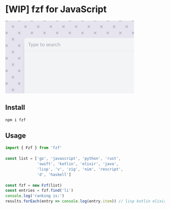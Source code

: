 # [WIP] fzf for JavaScript

<img src="assets/landing.gif" />

## Install

```sh
npm i fzf
```

## Usage

```js
import { Fzf } from 'fzf'

const list = ['go', 'javascript', 'python', 'rust', 
              'swift', 'kotlin', 'elixir', 'java', 
              'lisp', 'v', 'zig', 'nim', 'rescript', 
              'd', 'haskell']

const fzf = new Fzf(list)
const entries = fzf.find('li')
console.log('ranking is:')
results.forEach(entry => console.log(entry.item)) // lisp kotlin elixir
```

